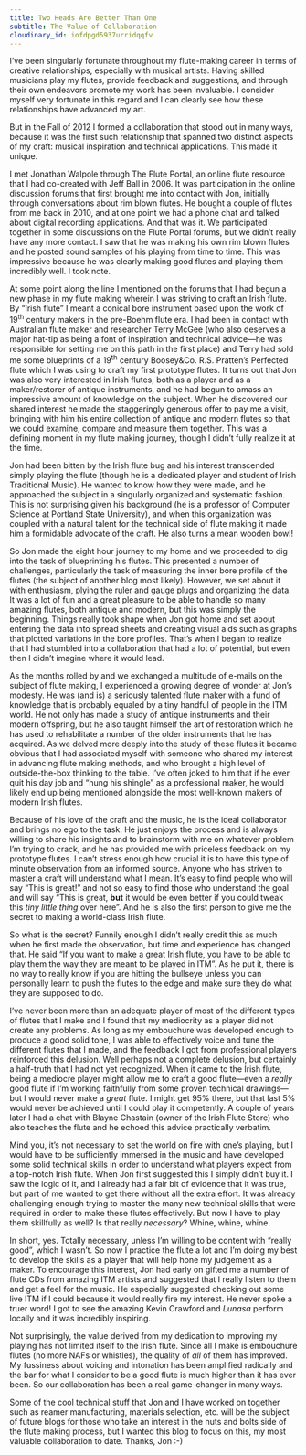 ```yaml
---
title: Two Heads Are Better Than One
subtitle: The Value of Collaboration
cloudinary_id: iofdpgd5937urridqqfv
---
```


I’ve been singularly fortunate throughout my flute-making career in terms of creative relationships, especially with musical artists.  Having skilled musicians play my flutes, provide feedback and suggestions, and through their own endeavors promote my work has been invaluable.   I consider myself very fortunate in this regard and I can clearly see how these relationships have advanced my art.

But in the Fall of 2012 I formed a collaboration that stood out in many ways, because it was the first such relationship that spanned two distinct aspects of my craft: musical inspiration and technical applications.  This made it unique.

I met Jonathan Walpole through The Flute Portal, an online flute resource that I had co-created with Jeff Ball in 2006.  It was participation in the online discussion forums that first brought me into contact with Jon, initially through conversations about rim blown flutes.  He bought a couple of flutes from me back in 2010, and at one point we had a phone chat and talked about digital recording applications.   And that was it.  We participated together in some discussions on the Flute Portal forums, but we didn’t really have any more contact.  I saw that he was making his own rim blown flutes and he posted sound samples of his playing from time to time.  This was impressive because he was clearly making good flutes and playing them incredibly well.  I took note.

At some point along the line I mentioned on the forums that I had begun a new phase in my flute making wherein I was striving to craft an Irish flute.  By “Irish flute” I meant a conical bore instrument based upon the work of 19<sup>th</sup> century makers in the pre-Boehm flute era.  I had been in contact with Australian flute maker and researcher Terry McGee (who also deserves a major hat-tip as being a font of inspiration and technical advice—he was responsible for setting me on this path in the first place) and Terry had sold me some blueprints of a 19<sup>th</sup> century Boosey&Co. R.S. Pratten’s Perfected flute which I was using to craft my first prototype flutes.   It turns out that Jon was also very interested in Irish flutes, both as a player and as a maker/restorer of antique instruments, and he had begun to amass an impressive amount of knowledge on the subject.  When he discovered our shared interest he made the staggeringly generous offer to pay me a visit, bringing with him his entire collection of antique and modern flutes so that we could examine, compare and measure them together.  This was a defining moment in my flute making journey, though I didn’t fully realize it at the time.

Jon had been bitten by the Irish flute bug and his interest transcended simply playing the flute (though he is a dedicated player and student of Irish Traditional Music).  He wanted to know how they were made, and he approached the subject in a singularly organized and systematic fashion.  This is not surprising given his background (he is a professor of Computer Science at Portland State University), and when this organization was coupled with a natural talent for the technical side of flute making it made him a formidable advocate of the craft.  He also turns a mean wooden bowl!

So Jon made the eight hour journey to my home and we proceeded to dig into the task of blueprinting his flutes.  This presented a number of challenges, particularly the task of measuring the inner bore profile of the flutes (the subject of another blog most likely).  However, we set about it with enthusiasm, plying the ruler and gauge plugs and organizing the data.  It was a lot of fun and a great pleasure to be able to handle so many amazing flutes, both antique and modern, but this was simply the beginning.  Things really took shape when Jon got home and set about entering the data into spread sheets and creating visual aids such as graphs that plotted variations in the bore profiles.   That’s when I began to realize that I had stumbled into a collaboration that had a lot of potential, but even then I didn’t imagine where it would lead.

As the months rolled by and we exchanged a multitude of e-mails on the subject of flute making, I experienced a growing degree of wonder at Jon’s modesty.  He was (and is) a seriously talented flute maker with a fund of knowledge that is probably equaled by a tiny handful of people in the ITM world.  He not only has made a study of antique instruments and their modern offspring, but he also taught himself the art of restoration which he has used to rehabilitate  a number of the older instruments that he has acquired.  As we delved more deeply into the study of these flutes it became obvious that I had associated myself with someone who shared my interest in advancing flute making methods, and who brought a high level of outside-the-box thinking to the table.  I’ve often joked to him that if he ever quit his day job and “hung his shingle” as a professional maker, he would likely end up being mentioned alongside the most well-known makers of modern Irish flutes.

Because of his love of the craft and the music, he is the ideal collaborator and brings no ego to the task.   He just enjoys the process and is always willing to share his insights and to brainstorm with me on whatever problem I’m trying to crack, and he has provided me with priceless feedback on my prototype flutes.  I can’t stress enough how crucial it is to have this type of minute observation from an informed source.  Anyone who has striven to master a craft will understand what I mean.  It’s easy to find people who will say “This is great!” and not so easy to find those who understand the goal and will say “This is great, **but** it would be even better if you could tweak this _tiny little thing_ over here”.   And he is also the first person to give me the secret to making a world-class Irish flute.

So what is the secret?  Funnily enough I didn’t really credit this as much when he first made the observation, but time and experience has changed that.  He said “If you want to make a great Irish flute, you have to be able to play them the way they are meant to be played in ITM”.   As he put it, there is no way to really know if you are hitting the bullseye unless you can personally learn to push the flutes to the edge and make sure they do what they are supposed to do.

I’ve never been more than an adequate player of most of the different types of flutes that I make and I found that my mediocrity as a player did not create any problems.  As long as my embouchure was developed enough to produce a good solid tone, I was able to effectively voice and tune the different flutes that I made, and the feedback I got from professional players reinforced this delusion.  Well perhaps not a complete delusion, but certainly a half-truth that I had not yet recognized.  When it came to the Irish flute, being a mediocre player might allow me to craft a good flute—even a _really_ good flute if I’m working faithfully from some proven technical drawings—but I would never make a _great_ flute.  I might get 95% there, but that last 5% would never be achieved until I could play it competently.  A couple of years later I had a chat with Blayne Chastain (owner of the Irish Flute Store) who also teaches the flute and he echoed this advice practically verbatim.

Mind you, it’s not necessary to set the world on fire with one’s playing, but I would have to be sufficiently immersed in the music and have developed some solid technical skills in order to understand what players expect from a top-notch Irish flute.  When Jon first suggested this I simply didn’t buy it.  I saw the logic of it, and I already had a fair bit of evidence that it was true, but part of me wanted to get there without all the extra effort.  It was already challenging enough trying to master the many new technical skills that were required in order to make these flutes effectively.  But now I have to play them skillfully as well?  Is that really _necessary_?  Whine, whine, whine.

In short, yes.  Totally necessary, unless I’m willing to be content with “really good”, which I wasn’t.  So now I practice the flute a lot and I’m doing my best to develop the skills as a player that will help hone my judgement as a maker.  To encourage this interest, Jon had early on gifted me a number of flute CDs from amazing ITM artists and suggested that I really listen to them and get a feel for the music.  He especially suggested checking out some live ITM if I could because it would really fire my interest.  He never spoke a truer word!  I got to see the amazing Kevin Crawford and _Lunasa_ perform locally and it was incredibly inspiring.

Not surprisingly, the value derived from my dedication to improving my playing has not limited itself to the Irish flute.  Since all I make is embouchure flutes (no more NAFs or whistles), the quality of _all_ of them has improved.  My fussiness about voicing and intonation has been amplified radically and the bar for what I consider to be a good flute is much higher than it has ever been.  So our collaboration has been a real game-changer in many ways.

Some of the cool technical stuff that Jon and I have worked on together such as reamer manufacturing, materials selection, etc. will be the subject of future blogs for those who take an interest in the nuts and bolts side of the flute making process, but I wanted this blog to focus on this, my most valuable collaboration to date.  Thanks, Jon :-)
